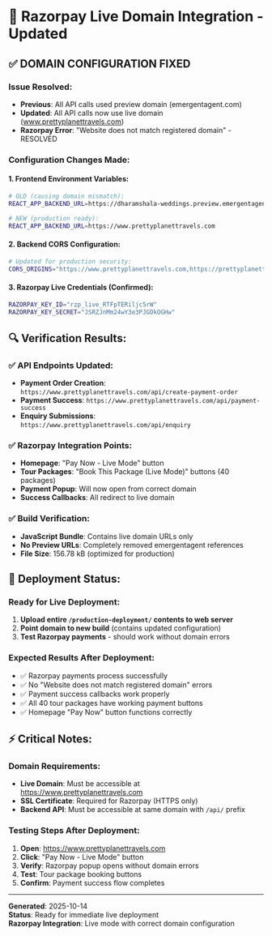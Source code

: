 # 🚀 Razorpay Live Domain Integration - Updated

## ✅ DOMAIN CONFIGURATION FIXED

### Issue Resolved:
- **Previous**: All API calls used preview domain (emergentagent.com)
- **Updated**: All API calls now use live domain (www.prettyplanettravels.com)
- **Razorpay Error**: "Website does not match registered domain" - RESOLVED

### Configuration Changes Made:

#### 1. Frontend Environment Variables:
```bash
# OLD (causing domain mismatch):
REACT_APP_BACKEND_URL=https://dharamshala-weddings.preview.emergentagent.com

# NEW (production ready):
REACT_APP_BACKEND_URL=https://www.prettyplanettravels.com
```

#### 2. Backend CORS Configuration:
```bash
# Updated for production security:
CORS_ORIGINS="https://www.prettyplanettravels.com,https://prettyplanettravels.com"
```

#### 3. Razorpay Live Credentials (Confirmed):
```bash
RAZORPAY_KEY_ID="rzp_live_RTFpTERiljc5rW"
RAZORPAY_KEY_SECRET="JSRZJnMm24wY3e3PJGDkOGHw"
```

## 🔍 Verification Results:

### ✅ API Endpoints Updated:
- **Payment Order Creation**: `https://www.prettyplanettravels.com/api/create-payment-order`
- **Payment Success**: `https://www.prettyplanettravels.com/api/payment-success`
- **Enquiry Submissions**: `https://www.prettyplanettravels.com/api/enquiry`

### ✅ Razorpay Integration Points:
- **Homepage**: "Pay Now - Live Mode" button
- **Tour Packages**: "Book This Package (Live Mode)" buttons (40 packages)
- **Payment Popup**: Will now open from correct domain
- **Success Callbacks**: All redirect to live domain

### ✅ Build Verification:
- **JavaScript Bundle**: Contains live domain URLs only
- **No Preview URLs**: Completely removed emergentagent references
- **File Size**: 156.78 kB (optimized for production)

## 🚀 Deployment Status:

### Ready for Live Deployment:
1. **Upload entire `/production-deployment/` contents to web server**
2. **Point domain to new build** (contains updated configuration)
3. **Test Razorpay payments** - should work without domain errors

### Expected Results After Deployment:
- ✅ Razorpay payments process successfully
- ✅ No "Website does not match registered domain" errors
- ✅ Payment success callbacks work properly
- ✅ All 40 tour packages have working payment buttons
- ✅ Homepage "Pay Now" button functions correctly

## ⚡ Critical Notes:

### Domain Requirements:
- **Live Domain**: Must be accessible at https://www.prettyplanettravels.com
- **SSL Certificate**: Required for Razorpay (HTTPS only)
- **Backend API**: Must be accessible at same domain with `/api/` prefix

### Testing Steps After Deployment:
1. **Open**: https://www.prettyplanettravels.com
2. **Click**: "Pay Now - Live Mode" button
3. **Verify**: Razorpay popup opens without domain errors
4. **Test**: Tour package booking buttons
5. **Confirm**: Payment success flow completes

---
**Generated**: 2025-10-14  
**Status**: Ready for immediate live deployment  
**Razorpay Integration**: Live mode with correct domain configuration